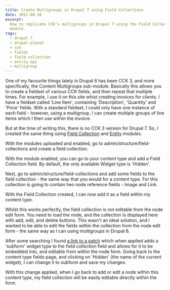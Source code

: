 ```yaml
---
title: Create Multigroups in Drupal 7 using Field Collections
date: 2011-08-28
excerpt:
  How to replicate CCK’s multigroups in Drupal 7 using the Field Collections
  module.
tags:
  - drupal-7
  - drupal-planet
  - cck
  - fields
  - field-collection
  - entity-api
  - multigroup
---
```


One of my favourite things lately in Drupal 6 has been CCK 3, and more
specifically, the Content Multigroups sub-module. Basically this allows you to
create a fieldset of various CCK fields, and then repeat that multiple times.
For example, I use it on this site whist creating invoices for clients. I have a
fieldset called 'Line Item', containing 'Description', 'Quantity' and 'Price'
fields. With a standard fieldset, I could only have one instance of each field -
however, using a multigroup, I can create multiple groups of line items which I
then use within the invoice.

But at the time of writing this, there is no CCK 3 version for Drupal 7. So, I
created the same thing using
[Field Collection](http://drupal.org/project/field_collection) and
[Entity](http://drupal.org/project/entity) modules.

With the modules uploaded and enabled, go to admin/structure/field-collections
and create a field collection.

With the module enabled, you can go to your content type and add a Field
Collection field. By default, the only available Widget type is 'Hidden'.

Next, go to admin/structure/field-collections and add some fields to the field
collection - the same way that you would for a content type. For this collection
is going to contain two node reference fields - Image and Link.

With the Field Collection created, I can now add it as a field within my content
type.

Whilst this works perfectly, the field collection is not editable from the node
edit form. You need to load the node, and the collection is displayed here with
add, edit, and delete buttons. This wasn't an ideal solution, and I wanted to be
able to edit the fields within the collection from the node edit form - the same
way as I can using multigroups in Drupal 6.

After some searching I found
[a link to a patch](http://drupal.org/node/977890#comment-4184524) which when
applied adds a 'subform' widget type to the field collection field and allows
for it to be embedded into, and editable from within the node form. Going back
to the content type fields page, and clicking on 'Hidden' (the name of the
current widget), I can change it to subform and save my changes.

With this change applied, when I go back to add or edit a node within this
content type, my field collection will be easily editable directly within the
form.
